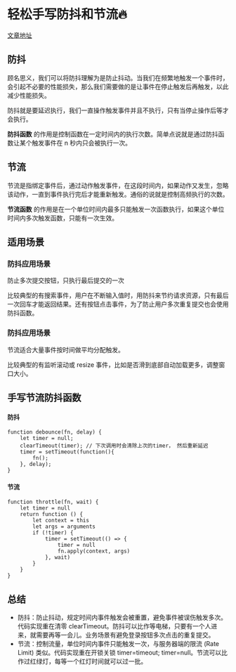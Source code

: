 # 轻松手写防抖和节流🔥

[文章地址](https://juejin.cn/post/7220303898257932347)

## 防抖

顾名思义，我们可以将防抖理解为是防止抖动。当我们在频繁地触发一个事件时，会引起不必要的性能损失，那么我们需要做的是让事件在停止触发后再触发，以此减少性能损失。

防抖就是要延迟执行，我们一直操作触发事件并且不执行，只有当停止操作后等才会执行。

**防抖函数** 的作用是控制函数在一定时间内的执行次数。简单点说就是通过防抖函数让某个触发事件在 n 秒内只会被执行一次。

## 节流

节流是指绑定事件后，通过动作触发事件，在这段时间内，如果动作又发生，忽略该动作，一直到事件执行完后才能重新触发。通俗的说就是控制高频执行的次数。

**节流函数** 的作用是在一个单位时间内最多只能触发一次函数执行，如果这个单位时间内多次触发函数，只能有一次生效。

## 适用场景

### 防抖应用场景

防止多次提交按钮，只执行最后提交的一次

比较典型的有搜索事件，用户在不断输入值时，用防抖来节约请求资源，只有最后一次回车才能返回结果。还有按钮点击事件，为了防止用户多次重复提交也会使用防抖函数。

### 防抖应用场景

节流适合大量事件按时间做平均分配触发。

比较典型的有监听滚动或 resize 事件，比如是否滑到底部自动加载更多，调整窗口大小。

## 手写节流防抖函数

#### 防抖

```
function debounce(fn, delay) {
    let timer = null;
    clearTimeout(timer); // 下次调用时会清除上次的timer， 然后重新延迟
    timer = setTimeout(function(){
        fn();
    }, delay);
}
```


#### 节流

```
function throttle(fn, wait) {
    let timer = null
    return function () {
        let context = this
        let args = arguments
        if (!timer) {
            timer = setTimeout(() => {
                timer = null
                fn.apply(context, args)
            }, wait)
        }
    }
}
```

## 总结

- 防抖：防止抖动，规定时间内事件触发会被重置，避免事件被误伤触发多次。代码实现重在清零 clearTimeout。防抖可以比作等电梯，只要有一个人进来，就需要再等一会儿。业务场景有避免登录按钮多次点击的重复提交。
- 节流：控制流量，单位时间内事件只能触发一次，与服务器端的限流 (Rate Limit) 类似。代码实现重在开锁关锁 timer=timeout; timer=null。节流可以比作过红绿灯，每等一个红灯时间就可以过一批。